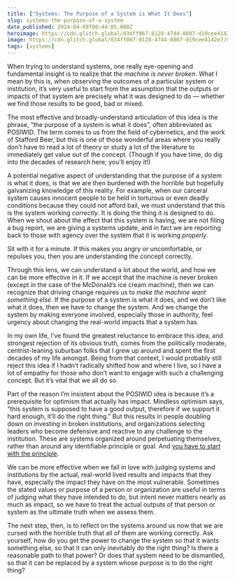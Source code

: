 ```yaml
---
title: ["Systems: The Purpose of a System is What It Does"]
slug: systems-the-purpose-of-a-system
date_published: 2024-04-09T00:44:05.000Z
heroimage: https://cdn.glitch.global/034ff067-8128-4744-8807-d19cee4142e7/machine-white.jpeg?v=1717040852094
image: https://cdn.glitch.global/034ff067-8128-4744-8807-d19cee4142e7/machine-white.jpeg?v=1717040852094
tags: [systems]
---
```


When trying to understand systems, one really eye-opening and fundamental insight is to realize that _the machine is never broken_. What I mean by this is, when observing the outcomes of a particular system or institution, it’s very useful to start from the assumption that the outputs or impacts of that system are precisely what it was designed to do — whether we find those results to be good, bad or mixed.

The most effective and broadly-understand articulation of this idea is the phrase, “the purpose of a system is what it does”, often abbreviated as POSIWID. The term comes to us from the field of cybernetics, and the work of Stafford Beer, but this is one of those wonderful areas where you really don’t have to read a lot of theory or study a lot of the literature to immediately get value out of the concept. (Though if you have time, do dig into the decades of research here; you'll enjoy it!)

A potential negative aspect of understanding that the purpose of a system is what it does, is that we are then burdened with the horrible but hopefully galvanizing knowledge of this reality. For example, when our carceral system causes innocent people to be held in torturous or even deadly conditions because they could not afford bail, we must understand that this is the system working _correctly_. It is doing the thing it is designed to do. When we shout about the effect that this system is having, we are not filing a bug report, we are giving a systems update, and in fact we are reporting back to those with agency over the system that it is working _properly_.

Sit with it for a minute. If this makes you angry or uncomfortable, or repulses you, then you are understanding the concept correctly.

Through this lens, we can understand a lot about the world, and how we can be more effective in it. If we accept that the machine is never broken (except in the case of the McDonald’s ice cream machine), then we can recognize that driving change requires us to _make the machine want something else_. If the purpose of a system is what it does, and we don’t like what it does, then we have to change the system. And we change the system by making everyone involved, especially those in authority, feel urgency about changing the real-world impacts that a system has.

In my own life, I’ve found the greatest reluctance to embrace this idea, and strongest rejection of its obvious truth, comes from the politically moderate, centrist-leaning suburban folks that I grew up around and spent the first decades of my life amongst. Being from that context, I would probably still reject this idea if I hadn’t radically shifted how and where I live, so I have a lot of empathy for those who don’t want to engage with such a challenging concept. But it’s vital that we all do so.

Part of the reason I’m insistent about the POSIWID idea is because it’s a prerequisite for optimism that actually has impact. Mindless optimism says, “this system is supposed to have a good output, therefore if we support it hard enough, it’ll do the right thing.” But this results in people doubling down on investing in broken institutions, and organizations selecting leaders who become defensive and reactive to any challenge to the institution. These are systems organized around perpetuating themselves, rather than around any identifiable principle or goal. And <a href="https://www.anildash.com/2022/01/31/you-have-to-start-with-the-principle/">you have to start with the principle</a>.

We can be more effective when we fall in love with judging systems and institutions by the actual, real-world lived results and impacts that they have, especially the impact they have on the most vulnerable. Sometimes the stated values or purpose of a person or organization are useful in terms of judging what they have intended to do, but intent never matters nearly as much as impact, so we have to treat the actual outputs of that person or system as the ultimate truth when we assess them.

The next step, then, is to reflect on the systems around us now that we are cursed with the horrible truth that all of them are working correctly. Ask yourself, how do you get the power to change the system so that it wants something else, so that it can only inevitably do the right thing? Is there a reasonable path to that power? Or does that system need to be dismantled, so that it can be replaced by a system whose purpose is to do the right thing?
